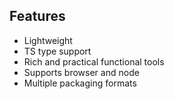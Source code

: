 
## Features

- Lightweight
- TS type support
- Rich and practical functional tools
- Supports browser and node
- Multiple packaging formats

